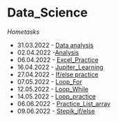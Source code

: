 # Data_Science
*Hometasks*
* 31.03.2022 - [Data analysis](https://docs.google.com/spreadsheets/d/1G-h3pMXY7p7v35T9Grog0bOkqJQV9vZScG8vZcmnzpE/edit?usp=sharing)
* 02.04.2022 -[Analysis](https://docs.google.com/spreadsheets/d/1sZYnh5H3DwyIlpXQo9e-2VuyaZCkqJHumUgBBpfgVeU/edit?usp=sharing)
* 06.04.2022 - [Excel_Practice](https://docs.google.com/spreadsheets/d/1vp9dg2Igw3GS57lGHvyp6U9iUkOGRRiaRnI1kUsesqo/edit?usp=sharing)
* 16.04.2022 - [Jupiter_Learning](https://colab.research.google.com/drive/1RY2EXw6kVKUT16VZ22Fd0YFf1_MSQlmV?usp=sharing)
* 27.04.2022 - [If/else practice](https://colab.research.google.com/drive/1p6TxWZaL9mfnzYWIPCIQ1cPrWcZfmqMw?usp=sharing)
* 07.05.2022 - [Loop_For](https://colab.research.google.com/drive/15kTElo5_F6VW0ltxGCFVcuHYAb8nBWDI?usp=sharing)
* 12.05.2022 - [Loop_While](https://colab.research.google.com/drive/1IVYDA1EFGDUwGoPeNRNSFGHQ-4V8Vald?usp=sharing)
* 14.05.2022 - [Loop_practice](https://colab.research.google.com/drive/1hjz2blSVEmk2jlPim1OL4bJKhZaStJYC?usp=sharing)
* 06.06.2022 - [Practice_List_array](https://colab.research.google.com/drive/1OX6C0Q6OwVG44y_ltSe72KQXtD1uRJn4?usp=sharing)
* 09.06.2022 - [Stepik_if/else](https://colab.research.google.com/drive/1uT2zXSbg3wOJECCvkSTWYpvGC3WCOXEJ?usp=sharing)
